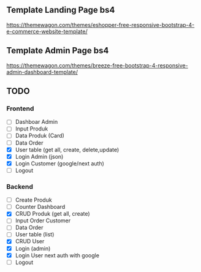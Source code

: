 ## Template Landing Page bs4

https://themewagon.com/themes/eshopper-free-responsive-bootstrap-4-e-commerce-website-template/

## Template Admin Page bs4

https://themewagon.com/themes/breeze-free-bootstrap-4-responsive-admin-dashboard-template/

## TODO

### Frontend

- [ ] Dashboar Admin
- [ ] Input Produk
- [ ] Data Produk (Card)
- [ ] Data Order
- [X] User table (get all, create, delete,update)
- [X] Login Admin (json)
- [X] Login Customer (google/next auth)
- [ ] Logout

### Backend

- [ ] Create Produk
- [ ] Counter Dashboard
- [X] CRUD Produk (get all, create)
- [ ] Input Order Customer 
- [ ] Data Order
- [ ] User table (list)
- [X] CRUD User
- [X] Login (admin)
- [X] Login User next auth with google
- [ ] Logout